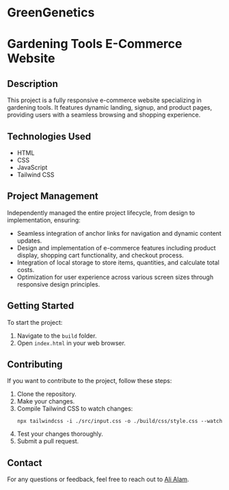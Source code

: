 # GreenGenetics
# Gardening Tools E-Commerce Website

## Description

This project is a fully responsive e-commerce website specializing in gardening tools. It features dynamic landing, signup, and product pages, providing users with a seamless browsing and shopping experience.

## Technologies Used

- HTML
- CSS
- JavaScript
- Tailwind CSS

## Project Management

Independently managed the entire project lifecycle, from design to implementation, ensuring:

- Seamless integration of anchor links for navigation and dynamic content updates.
- Design and implementation of e-commerce features including product display, shopping cart functionality, and checkout process.
- Integration of local storage to store items, quantities, and calculate total costs.
- Optimization for user experience across various screen sizes through responsive design principles.

## Getting Started

To start the project:

1. Navigate to the `build` folder.
2. Open `index.html` in your web browser.

## Contributing

If you want to contribute to the project, follow these steps:

1. Clone the repository.
2. Make your changes.
3. Compile Tailwind CSS to watch changes: 
    ```
    npx tailwindcss -i ./src/input.css -o ./build/css/style.css --watch
    ```
4. Test your changes thoroughly.
5. Submit a pull request.

## Contact

For any questions or feedback, feel free to reach out to [Ali Alam](mailto:ali1994alam@gmail.com).

